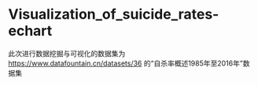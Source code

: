 # Visualization_of_suicide_rates-echart
此次进行数据挖掘与可视化的数据集为 https://www.datafountain.cn/datasets/36 的“自杀率概述1985年至2016年”数据集
